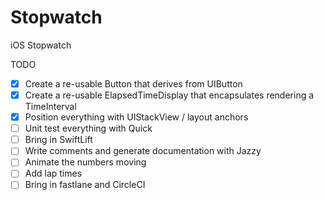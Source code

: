 # Stopwatch
iOS Stopwatch


TODO

  - [x] Create a re-usable Button that derives from UIButton
  - [x] Create a re-usable ElapsedTimeDisplay that encapsulates rendering a TimeInterval
  - [x] Position everything with UIStackView / layout anchors
  - [ ] Unit test everything with Quick
  - [ ] Bring in SwiftLift
  - [ ] Write comments and generate documentation with Jazzy
  - [ ] Animate the numbers moving
  - [ ] Add lap times
  - [ ] Bring in fastlane and CircleCI
